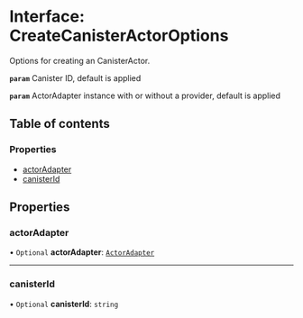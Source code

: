 # Interface: CreateCanisterActorOptions

Options for creating an CanisterActor.

**`param`** Canister ID, default is applied

**`param`** ActorAdapter instance with or without a provider, default is applied

## Table of contents

### Properties

- [actorAdapter](CreateCanisterActorOptions.md#actoradapter)
- [canisterId](CreateCanisterActorOptions.md#canisterid)

## Properties

### actorAdapter

• `Optional` **actorAdapter**: [`ActorAdapter`](../classes/ActorAdapter.md)

___

### canisterId

• `Optional` **canisterId**: `string`

